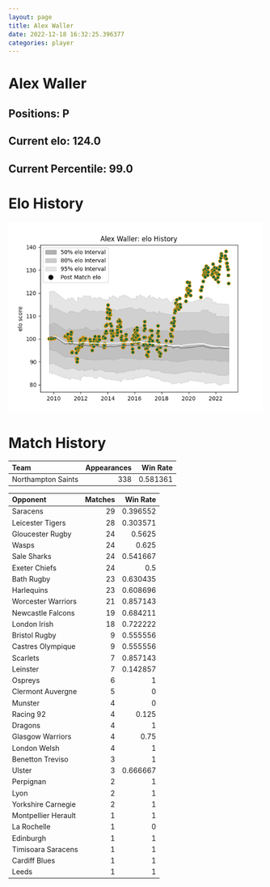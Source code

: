 ```yaml
---  
layout: page  
title: Alex Waller  
date: 2022-12-18 16:32:25.396377  
categories: player  
---
```

# Alex Waller

## Positions: P

## Current elo: 124.0

## Current Percentile: 99.0

# Elo History


![elo history](history_AlexWaller.png)
# Match History


| Team               |   Appearances |   Win Rate |
|:-------------------|--------------:|-----------:|
| Northampton Saints |           338 |   0.581361 |

| Opponent            |   Matches |   Win Rate |
|:--------------------|----------:|-----------:|
| Saracens            |        29 |   0.396552 |
| Leicester Tigers    |        28 |   0.303571 |
| Gloucester Rugby    |        24 |   0.5625   |
| Wasps               |        24 |   0.625    |
| Sale Sharks         |        24 |   0.541667 |
| Exeter Chiefs       |        24 |   0.5      |
| Bath Rugby          |        23 |   0.630435 |
| Harlequins          |        23 |   0.608696 |
| Worcester Warriors  |        21 |   0.857143 |
| Newcastle Falcons   |        19 |   0.684211 |
| London Irish        |        18 |   0.722222 |
| Bristol Rugby       |         9 |   0.555556 |
| Castres Olympique   |         9 |   0.555556 |
| Scarlets            |         7 |   0.857143 |
| Leinster            |         7 |   0.142857 |
| Ospreys             |         6 |   1        |
| Clermont Auvergne   |         5 |   0        |
| Munster             |         4 |   0        |
| Racing 92           |         4 |   0.125    |
| Dragons             |         4 |   1        |
| Glasgow Warriors    |         4 |   0.75     |
| London Welsh        |         4 |   1        |
| Benetton Treviso    |         3 |   1        |
| Ulster              |         3 |   0.666667 |
| Perpignan           |         2 |   1        |
| Lyon                |         2 |   1        |
| Yorkshire Carnegie  |         2 |   1        |
| Montpellier Herault |         1 |   1        |
| La Rochelle         |         1 |   0        |
| Edinburgh           |         1 |   1        |
| Timisoara Saracens  |         1 |   1        |
| Cardiff Blues       |         1 |   1        |
| Leeds               |         1 |   1        |